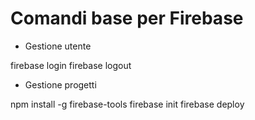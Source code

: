 # Comandi base per Firebase

- Gestione utente

firebase login
firebase logout


- Gestione progetti

npm install -g firebase-tools
firebase init 
firebase deploy